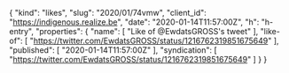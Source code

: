 {
  "kind": "likes",
  "slug": "2020/01/74vmw",
  "client_id": "https://indigenous.realize.be",
  "date": "2020-01-14T11:57:00Z",
  "h": "h-entry",
  "properties": {
    "name": [
      "Like of @EwdatsGROSS's tweet"
    ],
    "like-of": [
      "https://twitter.com/EwdatsGROSS/status/1216762319851675649"
    ],
    "published": [
      "2020-01-14T11:57:00Z"
    ],
    "syndication": [
      "https://twitter.com/EwdatsGROSS/status/1216762319851675649"
    ]
  }
}
